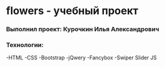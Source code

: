 # flowers - учебный проект
### Выполнил проект: Курочкин Илья Александрович
### Технологии:
-HTML
-CSS
-Bootstrap
-jQwery
-Fancybox
-Swiper Slider JS
